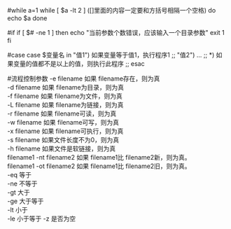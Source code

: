 #while
a=1
while [ $a -lt 2 ] ([]里面的内容一定要和方括号相隔一个空格)
do
	echo $a
done

#if
if [ $# -ne 1 ]
then
	echo "当前参数个数错误，应该输入一个目录参数"
	exit 1
fi

#case
case $变量名 in
"值1")
	如果变量等于值1，执行程序1
;;
"值2")
	...
;;
*)
	如果变量的值都不是以上的值，则执行此程序
;;
esac

#流程控制参数
-e filename 如果 filename存在，则为真  
-d filename 如果 filename为目录，则为真  
-f filename 如果 filename为文件，则为真  
-L filename 如果 filename为链接，则为真  
-r filename 如果 filename可读，则为真  
-w filename 如果 filename可写，则为真  
-x filename 如果 filename可执行，则为真  
-s filename 如果文件长度不为0，则为真  
-h filename 如果文件是软链接，则为真  
filename1 -nt filename2 如果 filename1比 filename2新，则为真。  
filename1 -ot filename2 如果 filename1比 filename2旧，则为真。  
-eq 等于  
-ne 不等于  
-gt 大于  
-ge 大于等于  
-lt 小于  
-le 小于等于
-z 是否为空

